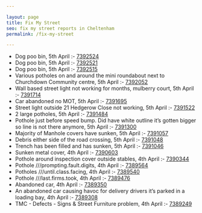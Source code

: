 ```yaml
---

layout: page
title: Fix My Street
seo: fix my street reports in Cheltenham
permalink: /fix-my-street

---
```


<!-- fix_marker starts -->

- Dog poo bin, 5th April :- [7392524](https://www.fixmystreet.com/report/7392524)
- Dog poo bin, 5th April :- [7392521](https://www.fixmystreet.com/report/7392521)
- Dog poo bin, 5th April :- [7392515](https://www.fixmystreet.com/report/7392515)
- Various potholes on and around the mini roundabout next to Churchdown Community centre, 5th April :- [7392052](https://www.fixmystreet.com/report/7392052)
- Wall based street light not working for months, mulberry court, 5th April :- [7391714](https://www.fixmystreet.com/report/7391714)
- Car abandoned no MOT, 5th April :- [7391695](https://www.fixmystreet.com/report/7391695)
- Street light outside 21 Hedgerow Close not working, 5th April :- [7391522](https://www.fixmystreet.com/report/7391522)
- 2 large potholes, 5th April :- [7391484](https://www.fixmystreet.com/report/7391484)
- Pothole just before speed bump. Did have white outline it’s gotten bigger so line is not there anymore, 5th April :- [7391300](https://www.fixmystreet.com/report/7391300)
- Majority of Manhole covers have sunken, 5th April :- [7391057](https://www.fixmystreet.com/report/7391057)
- Debris either side of the road crossing, 5th April :- [7391048](https://www.fixmystreet.com/report/7391048)
- Trench has been filled and has sunken, 5th April :- [7391046](https://www.fixmystreet.com/report/7391046)
- Sunken metal cover, 4th April :- [7390603](https://www.fixmystreet.com/report/7390603)
- Pothole around inspection cover outside stables, 4th April :- [7390344](https://www.fixmystreet.com/report/7390344)
- Pothole ///prompting.fault.digits, 4th April :- [7389564](https://www.fixmystreet.com/report/7389564)
- Potholes ///until.class.facing, 4th April :- [7389540](https://www.fixmystreet.com/report/7389540)
- Pothole ///last.firms.took, 4th April :- [7389476](https://www.fixmystreet.com/report/7389476)
- Abandoned car, 4th April :- [7389350](https://www.fixmystreet.com/report/7389350)
- An abandoned car causing havoc for delivery drivers it’s parked in a loading bay, 4th April :- [7389308](https://www.fixmystreet.com/report/7389308)
- TMC - Defects - Signs & Street Furniture problem, 4th April :- [7389249](https://www.fixmystreet.com/report/7389249)

<!-- fix_marker ends -->